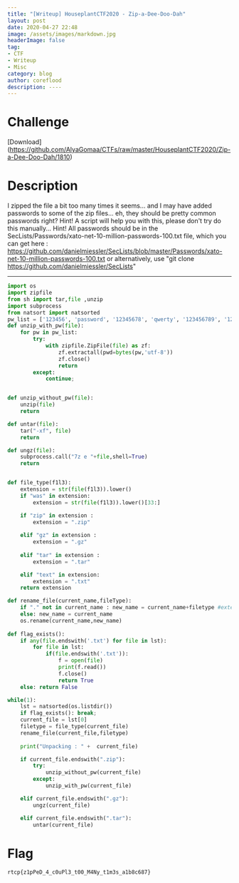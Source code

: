 ```yaml
---
title: "[Writeup] HouseplantCTF2020 - Zip-a-Dee-Doo-Dah"
layout: post
date: 2020-04-27 22:48
image: /assets/images/markdown.jpg
headerImage: false
tag:
- CTF
- Writeup
- Misc
category: blog
author: coreflood
description: ----
---
```

# Challenge
[Download] (https://github.com/AlyaGomaa/CTFs/raw/master/HouseplantCTF2020/Zip-a-Dee-Doo-Dah/1810)

# Description
I zipped the file a bit too many times it seems... and I may have added passwords to some of the zip files... eh, they should be pretty common passwords right?
Hint! A script will help you with this, please don't try do this manually...
Hint! All passwords should be in the SecLists/Passwords/xato-net-10-million-passwords-100.txt file, which you can get here : https://github.com/danielmiessler/SecLists/blob/master/Passwords/xato-net-10-million-passwords-100.txt
or alternatively, use "git clone https://github.com/danielmiessler/SecLists"

---

```python
import os
import zipfile
from sh import tar,file ,unzip
import subprocess
from natsort import natsorted
pw_list = ['123456', 'password', '12345678', 'qwerty', '123456789', '12345', '1234', '111111', '1234567', 'dragon', '123123', 'baseball', 'abc123', 'football', 'monkey', 'letmein', '696969', 'shadow', 'master', '666666', 'qwertyuiop', '123321', 'mustang', '1234567890', 'michael', '654321', 'pussy', 'superman', '1qaz2wsx', '7777777', 'fuckyou', '121212', '000000', 'qazwsx', '123qwe', 'killer', 'trustno1', 'jordan', 'jennifer', 'zxcvbnm', 'asdfgh', 'hunter', '', 'buster', 'soccer', 'harley', 'batman', 'andrew', 'tigger', 'sunshine', 'iloveyou', 'fuckme', '2000', 'charlie', 'robert', 'thomas', 'hockey', 'ranger', 'daniel', 'starwars', 'klaster', '112233', 'george', 'asshole', 'computer', 'michelle', 'jessica', 'pepper', '1111', 'zxcvbn', '555555', '11111111', '131313', 'freedom', '777777', 'pass', 'fuck', 'maggie', '159753', 'aaaaaa', 'ginger', 'princess', 'joshua', 'cheese', 'amanda', 'summer', 'love', 'ashley', '6969', 'nicole', 'chelsea', 'biteme', 'matthew', 'access', 'yankees', '987654321', 'dallas', 'austin', 'thunder', 'taylor']
def unzip_with_pw(file):
	for pw in pw_list:
		try: 
			with zipfile.ZipFile(file) as zf:
				zf.extractall(pwd=bytes(pw,'utf-8'))
				zf.close()
				return
		except: 
			continue;


def unzip_without_pw(file):
	unzip(file)
	return

def untar(file):
	tar("-xf", file)
	return

def ungz(file):
	subprocess.call("7z e "+file,shell=True)
	return


def file_type(f1l3):
	extension = str(file(f1l3)).lower()
	if "was" in extension: 
		extension = str(file(f1l3)).lower()[33:]

	if "zip" in extension :
		extension = ".zip"
		
	elif "gz" in extension : 
		extension = ".gz"
		
	elif "tar" in extension : 
		extension = ".tar"

	elif "text" in extension:
		extension = ".txt"
	return extension

def rename_file(current_name,fileType):
	if "." not in current_name : new_name = current_name+filetype #extensionless
	else: new_name = current_name
	os.rename(current_name,new_name) 
	
def flag_exists():
	if any(file.endswith('.txt') for file in lst):
		for file in lst:
			if(file.endswith('.txt')): 
				f = open(file)
				print(f.read())
				f.close()
				return True
	else: return False

while(1):
	lst = natsorted(os.listdir())
	if flag_exists(): break;
	current_file = lst[0]
	filetype = file_type(current_file)
	rename_file(current_file,filetype)
	
	print("Unpacking : " +  current_file)

	if current_file.endswith(".zip"):
		try: 
			unzip_without_pw(current_file)
		except: 
			unzip_with_pw(current_file)

	elif current_file.endswith(".gz"):
		ungz(current_file)

	elif current_file.endswith(".tar"): 
		untar(current_file)

```



# Flag

`rtcp{z1pPeD_4_c0uPl3_t00_M4Ny_t1m3s_a1b8c687}`
